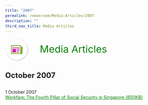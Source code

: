 ```yaml
---
title: "2007"
permalink: /newsroom/Media-Articles/2007
description: ""
third_nav_title: Media Articles
---
```

<html>
<img align="left" src="/images/icons/ico_media_articles.png" class="PressReleaseIcon"><br><font align="center" color="green" size="+3">&nbsp;&nbsp;&nbsp;&nbsp;Media Articles</font>
<br><br><br><br>
<font size="+2"><b>October 2007</b></font><br><br>

1 October 2007<br>
<a class="hyperlink" href="https://www.workfare.gov.sg/Media%20Articles/Pages/Workfare%20The%20Fourth%20Pillar%20of%20Social%20Security%20in%20Singapore.pdf">Workfare: The Fourth Pillar of Social Security in Singapore (650KB)</a>

<style>
img.PressReleaseIcon {
  height: 15%;
  width: 15%;
}
a.hyperlink {
    color:green;
  }
a.hyperlink:hover {
    color:MediumVioletRed;
}
</style>
</html>